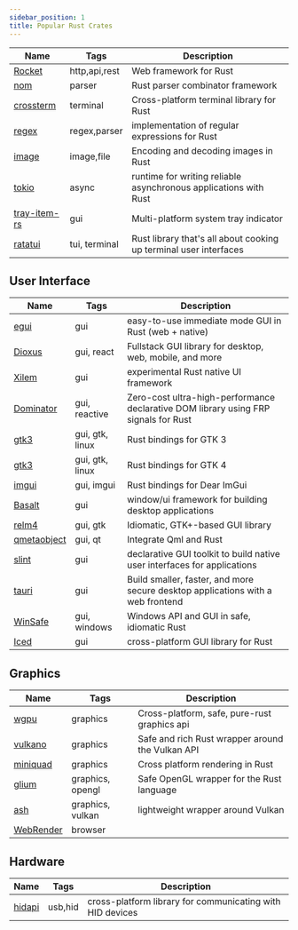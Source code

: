 ```yaml
---
sidebar_position: 1
title: Popular Rust Crates
---
```


| Name | Tags | Description |
|-|-|-|
| [Rocket](https://github.com/SergioBenitez/Rocket) | http,api,rest | Web framework for Rust |
| [nom](https://github.com/rust-bakery/nom) | parser | Rust parser combinator framework |
| [crossterm](https://github.com/crossterm-rs/crossterm) | terminal | Cross-platform terminal library for Rust |
| [regex](https://github.com/rust-lang/regex) | regex,parser | implementation of regular expressions for Rust |
| [image](https://github.com/image-rs/image) | image,file | Encoding and decoding images in Rust |
| [tokio](https://github.com/tokio-rs/tokio) | async | runtime for writing reliable asynchronous applications with Rust |
| [tray-item-rs](https://github.com/olback/tray-item-rs) | gui | Multi-platform system tray indicator |
| [ratatui](https://github.com/ratatui-org/ratatui) | tui, terminal | Rust library that's all about cooking up terminal user interfaces |


## User Interface

| Name | Tags | Description |
|-|-|-|
| [egui](https://github.com/emilk/egui) | gui | easy-to-use immediate mode GUI in Rust (web + native) |
| [Dioxus](https://github.com/DioxusLabs/dioxus/) | gui, react | Fullstack GUI library for desktop, web, mobile, and more |
| [Xilem](https://github.com/linebender/xilem) | gui | experimental Rust native UI framework |
| [Dominator](https://github.com/Pauan/rust-dominator) | gui, reactive | Zero-cost ultra-high-performance declarative DOM library using FRP signals for Rust |
| [gtk3](https://github.com/gtk-rs/gtk3-rs) | gui, gtk, linux | Rust bindings for GTK 3 |
| [gtk3](https://github.com/gtk-rs/gtk4-rs) | gui, gtk, linux | Rust bindings for GTK 4 |
| [imgui](https://github.com/imgui-rs/imgui-rs) | gui, imgui | Rust bindings for Dear ImGui |
| [Basalt](https://github.com/AustinJ235/basalt) | gui | window/ui framework for building desktop applications |
| [relm4](https://github.com/Relm4/Relm4) | gui, gtk | Idiomatic, GTK+-based GUI library |
| [qmetaobject](https://github.com/woboq/qmetaobject-rs) | gui, qt | Integrate Qml and Rust |
| [slint](https://github.com/slint-ui/slint) | gui | declarative GUI toolkit to build native user interfaces for applications |
| [tauri](https://github.com/tauri-apps/tauri) | gui | Build smaller, faster, and more secure desktop applications with a web frontend |
| [WinSafe](https://github.com/rodrigocfd/winsafe) | gui, windows | Windows API and GUI in safe, idiomatic Rust |
| [Iced](https://github.com/iced-rs/iced) | gui | cross-platform GUI library for Rust |

## Graphics

| Name | Tags | Description |
|-|-|-|
| [wgpu](https://github.com/gfx-rs/wgpu) | graphics | Cross-platform, safe, pure-rust graphics api |
| [vulkano](https://github.com/vulkano-rs/vulkano) | graphics | Safe and rich Rust wrapper around the Vulkan API |
| [miniquad](https://github.com/not-fl3/miniquad) | graphics | Cross platform rendering in Rust |
| [glium](https://github.com/glium/glium) | graphics, opengl | Safe OpenGL wrapper for the Rust language |
| [ash](https://github.com/ash-rs/ash) | graphics, vulkan | lightweight wrapper around Vulkan |
| [WebRender](https://github.com/servo/webrender) | browser

## Hardware

| Name | Tags | Description |
|-|-|-|
| [hidapi](https://github.com/libusb/hidapi) | usb,hid | cross-platform library for communicating with HID devices |

